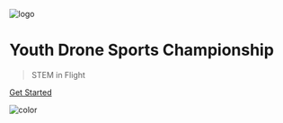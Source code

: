 <!-- _coverpage.md -->

![logo](_media/icon.svg)

# Youth Drone Sports Championship

> STEM in Flight

[Get Started](#)

![color](#f0f0f0)